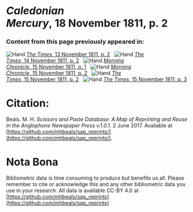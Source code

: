 # *Caledonian Mercury*, 18 November 1811, p. 2  
  
### Content from this page previously appeared in:  
![Hand](http://scissorsandpaste.net/wp-content/uploads/2017/06/smallhandpointer.png) [*The Times*, 13 November 1811, p. 2](https://mhbeals.github.io/sap_html/The-Times/The-Times-13-November-1811-p-2)  
![Hand](http://scissorsandpaste.net/wp-content/uploads/2017/06/smallhandpointer.png) [*The Times*, 14 November 1811, p. 2](https://mhbeals.github.io/sap_html/The-Times/The-Times-14-November-1811-p-2)  
![Hand](http://scissorsandpaste.net/wp-content/uploads/2017/06/smallhandpointer.png) [*Morning Chronicle*, 15 November 1811, p. 1](https://mhbeals.github.io/sap_html/Morning-Chronicle/Morning-Chronicle-15-November-1811-p-1)  
![Hand](http://scissorsandpaste.net/wp-content/uploads/2017/06/smallhandpointer.png) [*Morning Chronicle*, 15 November 1811, p. 2](https://mhbeals.github.io/sap_html/Morning-Chronicle/Morning-Chronicle-15-November-1811-p-2)  
![Hand](http://scissorsandpaste.net/wp-content/uploads/2017/06/smallhandpointer.png) [*The Times*, 15 November 1811, p. 2](https://mhbeals.github.io/sap_html/The-Times/The-Times-15-November-1811-p-2)  
![Hand](http://scissorsandpaste.net/wp-content/uploads/2017/06/smallhandpointer.png) [*The Times*, 15 November 1811, p. 3](https://mhbeals.github.io/sap_html/The-Times/The-Times-15-November-1811-p-3)  


# Citation: 

Beals. M. H. *Scissors and Paste Database: A Map of Reprinting and Reuse in the Anglophone Newspaper Press v.1.0.1.* 2 June 2017. Available at [https://github.com/mhbeals/sap_reprints/](https://github.com/mhbeals/sap_reprints/). 

# Nota Bona

Bibliometric data is time consuming to produce but benefits us all. Please remember to cite or acknowledge this and any other bibliometric data you use in your research. All data is available CC-BY 4.0 at [https://github.com/mhbeals/sap_reprints](https://github.com/mhbeals/sap_reprints)